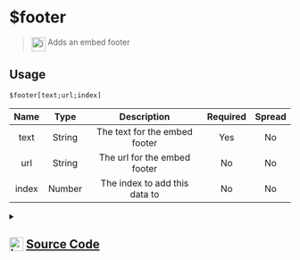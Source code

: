 # $footer
> <img align="top" src="https://upload.wikimedia.org/wikipedia/commons/thumb/e/e4/Infobox_info_icon.svg/160px-Infobox_info_icon.svg.png?20150409153300" alt="image" width="25" height="auto"> Adds an embed footer
## Usage
```
$footer[text;url;index]
```
| Name | Type | Description | Required | Spread
| :---: | :---: | :---: | :---: | :---: |
text | String | The text for the embed footer | Yes | No
url | String | The url for the embed footer | No | No
index | Number | The index to add this data to | No | No
<details>
<summary>
    
## <img align="top" src="https://cdn4.iconfinder.com/data/icons/iconsimple-logotypes/512/github-512.png" alt="image" width="25" height="auto">  [Source Code](https://github.com/tryforge/ForgeScript-V2/blob/main/src/native/footer.ts)
    
</summary>
    
```ts
import { ColorResolvable } from "discord.js"
import { ArgType, NativeFunction, Return } from "../structures"

export default new NativeFunction({
    name: "$footer",
    version: "1.0.0",
    description: "Adds an embed footer",
    unwrap: true,
    args: [
        {
            name: "text",
            description: "The text for the embed footer",
            required: true,
            type: ArgType.String,
            rest: false
        },
        {
            name: "url",
            description: "The url for the embed footer",
            type: ArgType.String,
            rest: false
        },
        {
            name: "index",
            description: "The index to add this data to",
            rest: false,
            type: ArgType.Number
        }
    ],
    brackets: true,
    execute(ctx, [ text, iconURL, index ]) {
        ctx.container.embed((index ?? 0)).setFooter({
            text,
            iconURL: iconURL ?? undefined
        })
        return Return.success()
    },
})
```
    
</details>